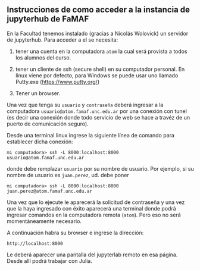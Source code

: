## Instrucciones de como acceder a la instancia de jupyterhub de FaMAF

En la Facultad tenemos instalado (gracias a Nicolás Wolovick) un servidor de jupyterhub. 
Para acceder a el se necesita: 

1. tener una cuenta en la computadora `atom` la cual será provista a todos los alumnos del curso.

2. tener un cliente de ssh (secure shell) en su computador personal. En linux viene por defecto, para Windows se puede usar uno llamado Putty.exe (https://www.putty.org/)
3. Tener un browser.

Una vez que tenga su `usuario` y `contraseña` deberá ingresar a la computadora `usuario@atom.famaf.unc.edu.ar` por una conexión con tunel (es decir una conexión donde todo servicio de web se hace a travéz de un puerto de comunicación seguro).

Desde una terminal linux ingrese la siguiente línea de comando para establecer dicha conexión:

`mi computadora> ssh -L 8000:localhost:8000 usuario@atom.famaf.unc.edu.ar`

donde debe remplazar `usuario` por su nombre de usuario. Por ejemplo, si su nombre de usuario es `juan.perez`, ud. debe poner 

`mi computadora> ssh -L 8000:localhost:8000 juan.perez@atom.famaf.unc.edu.ar`

Una vez que lo ejecute le aparecerá la solicitud de contraseña y una vez que la haya ingresado con éxito aparecerá una terminal donde 
podrá ingresar comandos en la computadora remota (`atom`). Pero eso no será momentáneamente necesario.

A continuación habra su browser e ingrese la dirección:

`http://localhost:8000`

Le deberá aparecer una pantalla del jupyterlab remoto en esa página. Desde allí podrá trabajar con Julia.
